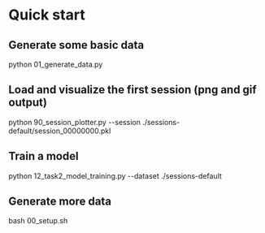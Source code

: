 # Quick start

## Generate some basic data
python 01_generate_data.py

## Load and visualize the first session (png and gif output)
python 90_session_plotter.py --session ./sessions-default/session_00000000.pkl 

## Train a model
python 12_task2_model_training.py --dataset ./sessions-default

## Generate more data
bash 00_setup.sh
